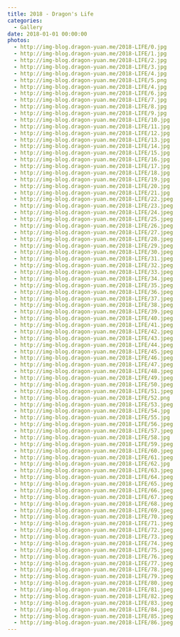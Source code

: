 ```yaml
---
title: 2018 - Dragon's Life
categories:
  - Gallery
date: 2018-01-01 00:00:00
photos:
  - http://img-blog.dragon-yuan.me/2018-LIFE/0.jpg
  - http://img-blog.dragon-yuan.me/2018-LIFE/1.jpg
  - http://img-blog.dragon-yuan.me/2018-LIFE/2.jpg
  - http://img-blog.dragon-yuan.me/2018-LIFE/3.jpg
  - http://img-blog.dragon-yuan.me/2018-LIFE/4.jpg
  - http://img-blog.dragon-yuan.me/2018-LIFE/5.png
  - http://img-blog.dragon-yuan.me/2018-LIFE/4.jpg
  - http://img-blog.dragon-yuan.me/2018-LIFE/6.jpg
  - http://img-blog.dragon-yuan.me/2018-LIFE/7.jpg
  - http://img-blog.dragon-yuan.me/2018-LIFE/8.jpg
  - http://img-blog.dragon-yuan.me/2018-LIFE/9.jpg
  - http://img-blog.dragon-yuan.me/2018-LIFE/10.jpg
  - http://img-blog.dragon-yuan.me/2018-LIFE/11.jpg
  - http://img-blog.dragon-yuan.me/2018-LIFE/12.jpg
  - http://img-blog.dragon-yuan.me/2018-LIFE/13.jpg
  - http://img-blog.dragon-yuan.me/2018-LIFE/14.jpg
  - http://img-blog.dragon-yuan.me/2018-LIFE/15.jpg
  - http://img-blog.dragon-yuan.me/2018-LIFE/16.jpg
  - http://img-blog.dragon-yuan.me/2018-LIFE/17.jpg
  - http://img-blog.dragon-yuan.me/2018-LIFE/18.jpg
  - http://img-blog.dragon-yuan.me/2018-LIFE/19.jpg
  - http://img-blog.dragon-yuan.me/2018-LIFE/20.jpg
  - http://img-blog.dragon-yuan.me/2018-LIFE/21.jpg
  - http://img-blog.dragon-yuan.me/2018-LIFE/22.jpeg
  - http://img-blog.dragon-yuan.me/2018-LIFE/23.jpeg
  - http://img-blog.dragon-yuan.me/2018-LIFE/24.jpeg
  - http://img-blog.dragon-yuan.me/2018-LIFE/25.jpeg
  - http://img-blog.dragon-yuan.me/2018-LIFE/26.jpeg
  - http://img-blog.dragon-yuan.me/2018-LIFE/27.jpeg
  - http://img-blog.dragon-yuan.me/2018-LIFE/28.jpeg
  - http://img-blog.dragon-yuan.me/2018-LIFE/29.jpeg
  - http://img-blog.dragon-yuan.me/2018-LIFE/30.jpeg
  - http://img-blog.dragon-yuan.me/2018-LIFE/31.jpeg
  - http://img-blog.dragon-yuan.me/2018-LIFE/32.jpeg
  - http://img-blog.dragon-yuan.me/2018-LIFE/33.jpeg
  - http://img-blog.dragon-yuan.me/2018-LIFE/34.jpeg
  - http://img-blog.dragon-yuan.me/2018-LIFE/35.jpeg
  - http://img-blog.dragon-yuan.me/2018-LIFE/36.jpeg
  - http://img-blog.dragon-yuan.me/2018-LIFE/37.jpeg
  - http://img-blog.dragon-yuan.me/2018-LIFE/38.jpeg
  - http://img-blog.dragon-yuan.me/2018-LIFE/39.jpeg
  - http://img-blog.dragon-yuan.me/2018-LIFE/40.jpeg
  - http://img-blog.dragon-yuan.me/2018-LIFE/41.jpeg
  - http://img-blog.dragon-yuan.me/2018-LIFE/42.jpeg
  - http://img-blog.dragon-yuan.me/2018-LIFE/43.jpeg
  - http://img-blog.dragon-yuan.me/2018-LIFE/44.jpeg
  - http://img-blog.dragon-yuan.me/2018-LIFE/45.jpeg
  - http://img-blog.dragon-yuan.me/2018-LIFE/46.jpeg
  - http://img-blog.dragon-yuan.me/2018-LIFE/47.jpeg
  - http://img-blog.dragon-yuan.me/2018-LIFE/48.jpeg
  - http://img-blog.dragon-yuan.me/2018-LIFE/49.jpeg
  - http://img-blog.dragon-yuan.me/2018-LIFE/50.jpeg
  - http://img-blog.dragon-yuan.me/2018-LIFE/51.jpeg
  - http://img-blog.dragon-yuan.me/2018-LIFE/52.png
  - http://img-blog.dragon-yuan.me/2018-LIFE/53.jpeg
  - http://img-blog.dragon-yuan.me/2018-LIFE/54.jpg
  - http://img-blog.dragon-yuan.me/2018-LIFE/55.jpg
  - http://img-blog.dragon-yuan.me/2018-LIFE/56.jpeg
  - http://img-blog.dragon-yuan.me/2018-LIFE/57.jpeg
  - http://img-blog.dragon-yuan.me/2018-LIFE/58.jpg
  - http://img-blog.dragon-yuan.me/2018-LIFE/59.jpeg
  - http://img-blog.dragon-yuan.me/2018-LIFE/60.jpeg
  - http://img-blog.dragon-yuan.me/2018-LIFE/61.jpeg
  - http://img-blog.dragon-yuan.me/2018-LIFE/62.jpg
  - http://img-blog.dragon-yuan.me/2018-LIFE/63.jpeg
  - http://img-blog.dragon-yuan.me/2018-LIFE/64.jpeg
  - http://img-blog.dragon-yuan.me/2018-LIFE/65.jpeg
  - http://img-blog.dragon-yuan.me/2018-LIFE/66.jpeg
  - http://img-blog.dragon-yuan.me/2018-LIFE/67.jpeg
  - http://img-blog.dragon-yuan.me/2018-LIFE/68.jpeg
  - http://img-blog.dragon-yuan.me/2018-LIFE/69.jpeg
  - http://img-blog.dragon-yuan.me/2018-LIFE/70.jpeg
  - http://img-blog.dragon-yuan.me/2018-LIFE/71.jpeg
  - http://img-blog.dragon-yuan.me/2018-LIFE/72.jpeg
  - http://img-blog.dragon-yuan.me/2018-LIFE/73.jpeg
  - http://img-blog.dragon-yuan.me/2018-LIFE/74.jpeg
  - http://img-blog.dragon-yuan.me/2018-LIFE/75.jpeg
  - http://img-blog.dragon-yuan.me/2018-LIFE/76.jpeg
  - http://img-blog.dragon-yuan.me/2018-LIFE/77.jpeg
  - http://img-blog.dragon-yuan.me/2018-LIFE/78.jpeg
  - http://img-blog.dragon-yuan.me/2018-LIFE/79.jpeg
  - http://img-blog.dragon-yuan.me/2018-LIFE/80.jpeg
  - http://img-blog.dragon-yuan.me/2018-LIFE/81.jpeg
  - http://img-blog.dragon-yuan.me/2018-LIFE/82.jpeg
  - http://img-blog.dragon-yuan.me/2018-LIFE/83.jpeg
  - http://img-blog.dragon-yuan.me/2018-LIFE/84.jpeg
  - http://img-blog.dragon-yuan.me/2018-LIFE/85.jpeg
  - http://img-blog.dragon-yuan.me/2018-LIFE/86.jpeg
---
```

